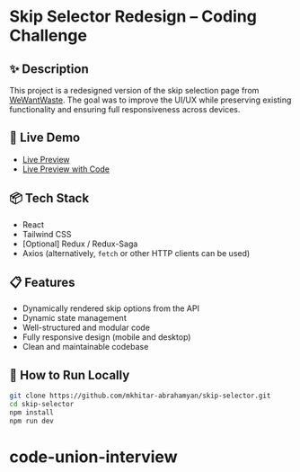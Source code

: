 # Skip Selector Redesign – Coding Challenge

## ✨ Description

This project is a redesigned version of the skip selection page from [WeWantWaste](https://wewantwaste.co.uk). The goal was to improve the UI/UX while preserving existing functionality and ensuring full responsiveness across devices.

## 🚀 Live Demo

- [Live Preview](https://wkwm7c-3000.csb.app/)
- [Live Preview with Code](https://codesandbox.io/p/github/mkhitar-abrahamyan/skip-select/main)

## 📦 Tech Stack

- React
- Tailwind CSS
- [Optional] Redux / Redux-Saga
- Axios (alternatively, `fetch` or other HTTP clients can be used)

## 📋 Features

- Dynamically rendered skip options from the API
- Dynamic state management
- Well-structured and modular code
- Fully responsive design (mobile and desktop)
- Clean and maintainable codebase

## 📂 How to Run Locally

```bash
git clone https://github.com/mkhitar-abrahamyan/skip-selector.git
cd skip-selector
npm install
npm run dev
```
# code-union-interview
